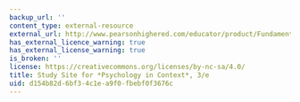 ```yaml
---
backup_url: ''
content_type: external-resource
external_url: http://www.pearsonhighered.com/educator/product/Fundamentals-of-Psychology-in-Context/9780205507573.page
has_external_licence_warning: true
has_external_license_warning: true
is_broken: ''
license: https://creativecommons.org/licenses/by-nc-sa/4.0/
title: Study Site for *Psychology in Context*, 3/e
uid: d154b82d-6bf3-4c1e-a9f0-fbebf0f3676c
---
```

